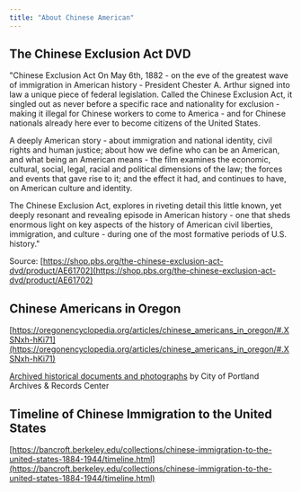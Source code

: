 ```yaml
---
title: "About Chinese American"
---
```


## The Chinese Exclusion Act DVD

"Chinese Exclusion Act On May 6th, 1882 - on the eve of the greatest wave of immigration in American history - President Chester A. Arthur signed into law a unique piece of federal legislation. Called the Chinese Exclusion Act, it singled out as never before a specific race and nationality for exclusion - making it illegal for Chinese workers to come to America - and for Chinese nationals already here ever to become citizens of the United States.

A deeply American story - about immigration and national identity, civil rights and human justice; about how we define who can be an American, and what being an American means - the film examines the economic, cultural, social, legal, racial and political dimensions of the law; the forces and events that gave rise to it; and the effect it had, and continues to have, on American culture and identity.

The Chinese Exclusion Act, explores in riveting detail this little known, yet deeply resonant and revealing episode in American history - one that sheds enormous light on key aspects of the history of American civil liberties, immigration, and culture - during one of the most formative periods of U.S. history."

Source: [https://shop.pbs.org/the-chinese-exclusion-act-dvd/product/AE61702](https://shop.pbs.org/the-chinese-exclusion-act-dvd/product/AE61702)

## Chinese Americans in Oregon

[https://oregonencyclopedia.org/articles/chinese_americans_in_oregon/#.XSNxh-hKi71](https://oregonencyclopedia.org/articles/chinese_americans_in_oregon/#.XSNxh-hKi71)

[Archived historical documents and photographs](https://efiles.portlandoregon.gov/Record?q=recAnyWord%3Achinese&sortBy=recCreatedOn&pagesize=100&filter=electronic ) by City of Portland Archives & Records Center

## Timeline of Chinese Immigration to the United States

[https://bancroft.berkeley.edu/collections/chinese-immigration-to-the-united-states-1884-1944/timeline.html](https://bancroft.berkeley.edu/collections/chinese-immigration-to-the-united-states-1884-1944/timeline.html)

